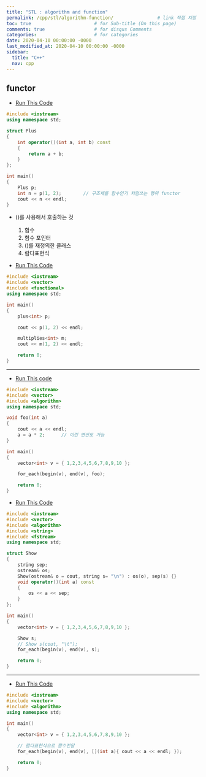 ```yaml
---
title: "STL : algorithm and function"
permalink: /cpp/stl/algorithm-function/                # link 직접 지정
toc: true                       # for Sub-title (On this page)
comments: true                  # for disqus Comments
categories:                     # for categories
date: 2020-04-10 00:00:00 -0000
last_modified_at: 2020-04-10 00:00:00 -0000
sidebar:
  title: "C++"
  nav: cpp
---
```


## functor

* [Run This Code](https://ideone.com/quZsYG)

```cpp
#include <iostream>
using namespace std;

struct Plus
{
    int operator()(int a, int b) const
    {
        return a + b;
    }
};

int main()
{
    Plus p;
    int n = p(1, 2);        // 구조체를 함수인거 처럼쓰는 행위 functor
    cout << n << endl;
}
```

* ()를 사용해서 호출하는 것
    1. 함수
    2. 함수 포인터
    3. ()를 재정의한 클래스
    4. 람다표현식

* [Run This Code](https://ideone.com/vHc9XX)

```cpp
#include <iostream>
#include <vector>
#include <functional>
using namespace std;

int main()
{
    plus<int> p;

    cout << p(1, 2) << endl;

    multiplies<int> m;
    cout << m(1, 2) << endl;

    return 0;
}
```

---

* [Run This code](https://ideone.com/EYOKmR)

```cpp
#include <iostream>
#include <vector>
#include <algorithm>
using namespace std;

void foo(int a)
{
    cout << a << endl;
    a = a * 2;      // 이런 연산도 가능
}

int main()
{
    vector<int> v = { 1,2,3,4,5,6,7,8,9,10 };

    for_each(begin(v), end(v), foo);

    return 0;
}
```

* [Run This Code](https://ideone.com/P1mkIN)

```cpp
#include <iostream>
#include <vector>
#include <algorithm>
#include <string>
#include <fstream>
using namespace std;

struct Show
{
    string sep;
    ostream& os;
    Show(ostream& o = cout, string s= "\n") : os(o), sep(s) {}
    void operator()(int a) const
    {
        os << a << sep;
    }
};

int main()
{
    vector<int> v = { 1,2,3,4,5,6,7,8,9,10 };

    Show s;
    // Show s(cout, "\t");
    for_each(begin(v), end(v), s);

    return 0;
}
```

---

* [Run This Code](https://ideone.com/pe2d3b)

```cpp
#include <iostream>
#include <vector>
#include <algorithm>
using namespace std;

int main()
{
    vector<int> v = { 1,2,3,4,5,6,7,8,9,10 };

    // 람다표현식으로 함수전달
    for_each(begin(v), end(v), [](int a){ cout << a << endl; });

    return 0;
}
```